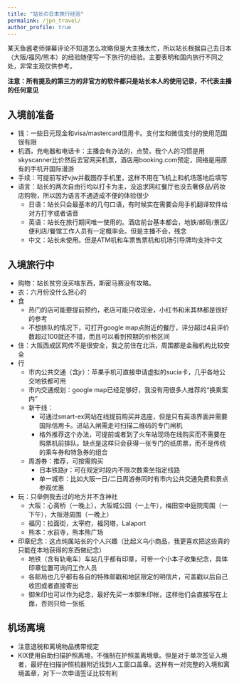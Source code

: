 ```yaml
---
title: "站长の日本旅行经验"
permalink: /jpn_travel/
author_profile: true
---
```


某天鱼酱老师弹幕评论不知道怎么攻略但是大主播太忙，所以站长根据自己去日本（大阪/福冈/熊本）的经验随便写一下旅行的经验。主要表明和国内旅行不同之处，非常主观仅供参考。

**注意：所有提及的第三方的非官方的软件都只是站长本人的使用记录，不代表主播的任何意见**

## 入境前准备

* 钱：一些日元现金和visa/mastercard信用卡。支付宝和微信支付的使用范围很有限
* 机酒，充电器和电话卡：主播会有办法的，点赞。我个人的习惯是用skyscanner比价然后去官网买机票，酒店用booking.com预定，网络是用原有的手机开国际漫游
* 手续：可提前写好vjw并截图存手机里，这样不用在飞机上和机场落地后填写
* 语言：站长的两次自由行均以打卡为主，没追求网红餐厅也没去奢侈品/药妆店购物，所以因为语言不通造成不便的体验很少
  * 日语：站长只会最基本的几句口语，有时候实在需要会用手机翻译软件给对方打字或者语音
  * 英语：站长在旅行期间唯一使用的。酒店前台基本都会，地铁/邮局/景区/便利店/餐馆工作人员有一定概率会。但是主播不会，残念
  * 中文：站长未使用。但是ATM机和车票售票机和机场引导牌均支持中文

## 入境旅行中

* 购物：站长贫穷没买啥东西，斯密马赛没有攻略。
* 衣：六月份没什么担心的
* 食
  * 热门的店可能要提前预约，老店可能只收现金，小红书和米其林都是很好的参考
  * 不想排队的情况下，可打开google map点附近的餐厅，评分超过4且评价数超过100就还不错，而且可以看到预期的价格区间
* 住：大阪西成区网传不是很安全，我之前住在北浜，周围都是金融机构比较安全
* 行
  * 市内公共交通（含jr）：苹果手机可直接申请虚拟的sucia卡，几乎各地公交地铁都可用
  * 市内交通规划：google map已经足够好，我没有用很多人推荐的“换乘案内”
  * 新干线：
    * 可通过smart-ex网站在线提前购买并选座，但是只有英语界面并需要国际信用卡。进站入闸需走可扫描二维码的专门闸机
    * 格外推荐这个办法，可提前或者到了火车站现场在线购买而不需要在购票机前排队。缺点是这样只会获得一张专门的纸质票，而不是传统的乘车券和特急券的组合
  * 周游券：推荐，可按需购买
    * 日本铁路jr：可在规定时段内不限次数乘坐指定线路
    * 单一城市：比如大阪一日/二日周游券同时有市内公共交通免费和景点参观优惠
* 玩：只举例我去过的地方并不含神社
  *  大阪：心斋桥（一晚上），大阪城公园（一上午），梅田空中庭院周围（一下午），大阪港周围（一晚上）
  *  福冈：拉面街，太宰府，福冈塔，Lalaport
  *  熊本：水前寺，熊本熊广场
* 印章纪念：这点纯属站长的个人兴趣（比起义乌小商品，我更喜欢把这些真的只能在本地获得的东西做纪念）
  * 地铁（含有轨电车）车站几乎都有印章，可带一个小本子收集纪念，具体印章位置可询问工作人员
  * 各邮局也几乎都有各自的特殊邮戳和地区限定的明信片，可盖戳以后自己收回或者直接寄出
  * 御朱印也可以作为纪念，最好先买一本御朱印帐，这样他们会直接写在上面，否则只给一张纸

## 机场离境

* 注意退税和离境物品携带规定
* KIX使用自助扫描护照离境，不强制在护照盖离境章。但是对于单次签证入境者，最好在扫描护照机器附近找到人工窗口盖章。这样有一对完整的入境和离境盖章，对下一次申请签证比较有利
